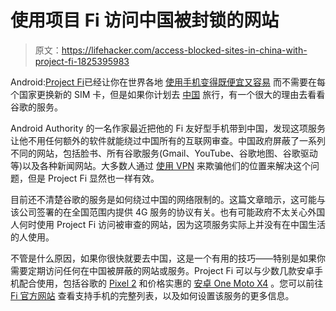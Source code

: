 # 使用项目 Fi 访问中国被封锁的网站

> 原文：<https://lifehacker.com/access-blocked-sites-in-china-with-project-fi-1825395983>

Android:[Project Fi](https://lifehacker.com/google-fis-new-bill-protection-is-perfect-if-you-only-1822166834)已经让你在世界各地 [使用手机变得既便宜又容易](https://thepointsguy.com/2018/01/project-fi-data-fee-cap/) 而不需要在每个国家更换新的 SIM 卡，但是如果你计划去 [中国](https://lifehacker.com/avoid-huawei-zte-and-other-chinese-smartphones-1823010820) 旅行，有一个很大的理由去看看谷歌的服务。



Android Authority 的一名作家最近把他的 Fi 友好型手机带到中国，发现这项服务让他不用任何额外的软件就能绕过中国所有的互联网审查。中国政府屏蔽了一系列不同的网站，包括脸书、所有谷歌服务(Gmail、YouTube、谷歌地图、谷歌驱动等)以及各种新闻网站。大多数人通过 [使用 VPN](https://www.comparitech.com/blog/vpn-privacy/whats-the-best-vpn-for-china-5-that-still-work-in-2016/) 来欺骗他们的位置来解决这个问题，但是 Project Fi 显然也一样有效。

目前还不清楚谷歌的服务是如何绕过中国的网络限制的。这篇文章暗示，这可能与该公司签署的在全国范围内提供 4G 服务的协议有关。也有可能政府不太关心外国人何时使用 Project Fi 访问被审查的网站，因为这项服务实际上并没有在中国生活的人使用。

不管是什么原因，如果你很快就要去中国，这是一个有用的技巧——特别是如果你需要定期访问任何在中国被屏蔽的网站或服务。Project Fi 可以与少数几款安卓手机配合使用，包括谷歌的 [Pixel 2](https://lifehacker.com/how-to-set-up-google-project-fi-on-your-pixel-2-1819980061) 和价格实惠的 [安卓 One Moto X4](https://www.motorola.com/us/products/moto-x-gen-4-android-one) 。您可以前往[Fi 官方网站](https://fi.google.com/about/phones/) 查看支持手机的完整列表，以及如何设置该服务的更多信息。